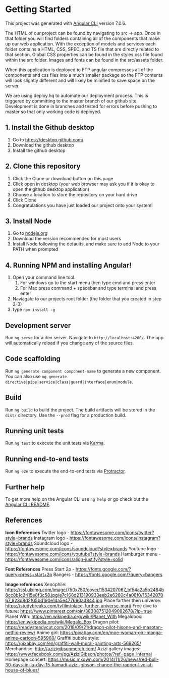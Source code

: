 # Getting Started

This project was generated with [Angular CLI](https://github.com/angular/angular-cli) version 7.0.6.

The HTML of our project can be found by navigating to src -> app.  Once in that folder you will find folders containing all of the components that make up our web application.  With the exception of models and services each folder contains a HTML, CSS, SPEC, and TS file that are directly related to that section.  Global CSS properties can be found in the styles.css file found within the src folder. Images and fonts can be found in the src/assets folder.

When this application is deployed to FTP angular compresses all of the components and css files into a much smaller package so the FTP contents will look slightly different and will likely be minified to save space on the server.

We are using deploy.hq to automate our deployment process.  This is triggered by committing to the master branch of our github site.  Development is done in branches and tested for errors before pushing to master so that only working code is deployed.

## 1. Install the Github desktop

1. Go to https://desktop.github.com/
2. Download the github desktop
3. Install the github desktop

## 2. Clone this repository
1. Click the Clone or download button on this page
2. Click open in desktop (your web browser may ask you if it is okay to open the github desktop application)
3. Choose a location to store the repository on your hard drive
4. Click Clone
5. Congratulations you have just loaded our project onto your system!

## 3. Install Node
1. Go to [nodejs.org](https://nodejs.org)
2. Download the version recommended for most users
3. Install Node following the defaults, and make sure to add Node to your PATH when prompted

## 4. Running NPM and installing Angular!
1. Open your command line tool.
    1. For windows go to the start menu then type cmd and press enter
    2. For Mac press command + spacebar and type terminal and press enter
2. Naviagate to our projects root folder (the folder that you created in step 2-3)
3. type `npm install -g`

## Development server

Run `ng serve` for a dev server. Navigate to `http://localhost:4200/`. The app will automatically reload if you change any of the source files.

## Code scaffolding

Run `ng generate component component-name` to generate a new component. You can also use `ng generate directive|pipe|service|class|guard|interface|enum|module`.

## Build

Run `ng build` to build the project. The build artifacts will be stored in the `dist/` directory. Use the `--prod` flag for a production build.

## Running unit tests

Run `ng test` to execute the unit tests via [Karma](https://karma-runner.github.io).

## Running end-to-end tests

Run `ng e2e` to execute the end-to-end tests via [Protractor](http://www.protractortest.org/).

## Further help

To get more help on the Angular CLI use `ng help` or go check out the [Angular CLI README](https://github.com/angular/angular-cli/blob/master/README.md).

## References

**Icon References**
Twitter logo - https://fontawesome.com/icons/twitter?style=brands
Instagram logo - https://fontawesome.com/icons/instagram?style=brands
Soundcloud logo - https://fontawesome.com/icons/soundcloud?style=brands
Youtube logo - https://fontawesome.com/icons/youtube?style=brands
Hamburger menu - https://fontawesome.com/icons/align-justify?style=solid

**Font References**
Press Start 2p - https://fonts.google.com/?query=press+start+2p
Bangers - https://fonts.google.com/?query=bangers

**Image references**
Xenophile: https://ssl.ulximg.com/image/750x750/cover/1534207067_bf54a2a5b2484b8cc8b1c2415e8f3c58.jpg/e7c168d213190933eeb2e6260c4a08f0/1534207067_823d8d2f05bd190e1da5e477690a3844.jpg
Place farther then universe: https://studybreaks.com/tvfilm/place-further-universe-mari/
Free dive to future: https://www.pinterest.com/pin/383087512049082678/?lp=true
Planet With: https://en.wikipedia.org/wiki/Planet_With
Megalobox: https://en.wikipedia.org/wiki/Megalo_Box
Dragon pilot: https://readysteadycut.com/2018/09/21/dragon-pilot-hisone-and-masotan-netflix-review/
Anime girl: https://pixabay.com/en/moe-woman-girl-manga-anime-cartoon-595960/
Graffiti bubble style: https://pixabay.com/en/graffiti-wall-mural-painting-arts-569265/
Merchandise: http://azizigibsonmerch.com/
Azizi gallery images: https://www.facebook.com/pg/AziziGibson/photos/?ref=page_internal
Homepage concert: https://music.mxdwn.com/2014/11/26/news/red-bull-30-days-in-la-day-15-kamadi-azizi-gibson-chance-the-rapper-live-at-house-of-blues/
